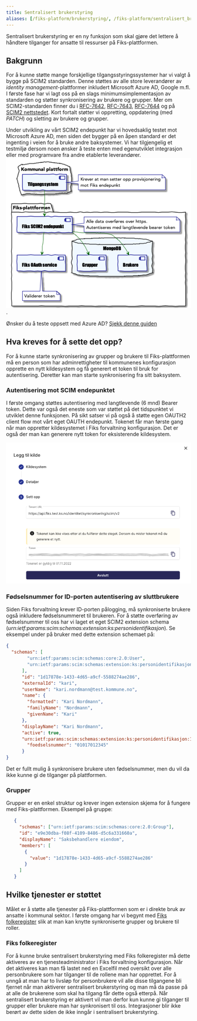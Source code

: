 ```yaml
---
title: Sentralisert brukerstyring
aliases: [/fiks-platform/brukerstyring/, /fiks-platform/sentralisert_brukerstyring]
--- 
```


Sentralisert brukerstyring er en ny funksjon som skal gjøre det lettere å håndtere tilganger for ansatte til ressurser på Fiks-plattformen. 

## Bakgrunn
For å kunne støtte mange forskjellige tilgangsstyringssystemer har vi valgt å bygge på SCIM2 standarden. Denne støttes av alle store leverandører av _identity management_-plattformer inkludert Microsoft Azure AD, Google m.fl. I første fase har vi lagt oss på en slags minimumsimplementasjon av standarden og støtter synkronisering av brukere og grupper. Mer om SCIM2-standarden finner du i [RFC-7642](https://tools.ietf.org/html/rfc7642), [RFC-7643](https://tools.ietf.org/html/rfc7643), [RFC-7644](https://tools.ietf.org/html/rfc7644) og på [SCIM2 nettstedet](http://www.simplecloud.info/). Kort fortalt støtter vi oppretting, oppdatering (med _PATCH_) og sletting av brukere og grupper.  

Under utvikling av vårt SCIM2 endepunkt har vi hovedsaklig testet mot Microsoft Azure AD, men siden det bygger på en åpen standard er det ingenting i veien for å bruke andre baksystemer. Vi har tilgjengelig et testmiljø dersom noen ønsker å teste enten med egenutviklet integrasjon eller med programvare fra andre etablerte leverandører.
![Systemskisse sentralisert brukerstyring](/images/sentralisert_brukerstyring_generell.png). 

Ønsker du å teste oppsett med Azure AD? [Sjekk denne guiden](azure.md)

## Hva kreves for å sette det opp?
For å kunne starte synkronisering av grupper og brukere til Fiks-plattformen må en person som har adminrettigheter til kommunenes konfigurasjon opprette en nytt kildesystem og få generert et token til bruk for autentisering. Deretter kan man starte synkronisering fra sitt baksystem.  

### Autentisering mot SCIM endepunktet
I første omgang støttes autentisering med langtlevende (6 mnd) Bearer token. Dette var også det eneste som var støttet på det tidspunktet vi utviklet denne funksjonen. På sikt satser vi på også å støtte egen OAUTH2 client flow mot vårt eget OAUTH endepunkt. Tokenet får man første gang når man oppretter kildesystemet i Fiks forvaltning konfigurasjon. Det er også der man kan generere nytt token for eksisterende kildesystem.

![Fiks forvaltning brukerstyring ny kildedialog](/images/sd_4.png)

### Fødselsnummer for ID-porten autentisering av sluttbrukere
Siden Fiks forvaltning krever ID-porten pålogging, må synkroniserte brukere også inkludere fødselsnummeret til brukeren. For å støtte overføring av fødselsnummer til oss har vi laget et eget SCIM2 extension schema (_urn:ietf:params:scim:schemas:extension:ks:personidentifikasjon_). Se eksempel under på bruker med dette extension schemaet på: 

```json
{
  "schemas": [
        "urn:ietf:params:scim:schemas:core:2.0:User",
        "urn:ietf:params:scim:schemas:extension:ks:personidentifikasjon:1.0"
      ],
      "id": "1d17878e-1433-4d65-a9cf-5588274ae286",
      "externalId": "kari",
      "userName": "kari.nordmann@test.kommune.no",
      "name": {
        "formatted": "Kari Nordmann",
        "familyName": "Nordmann",
        "givenName": "Kari"
      },
      "displayName": "Kari Nordmann",
      "active": true,
      "urn:ietf:params:scim:schemas:extension:ks:personidentifikasjon:1.0": {
        "foedselsnummer": "01017012345"
      }
}
```

Det er fullt mulig å synkronisere brukere uten fødselsnummer, men du vil da ikke kunne gi de tilganger på plattformen.

### Grupper
Grupper er en enkel struktur og krever ingen extension skjema for å fungere med Fiks-plattformen. Eksempel på gruppe:

```json
   {
     "schemas": ["urn:ietf:params:scim:schemas:core:2.0:Group"],
     "id": "e9e30dba-f08f-4109-8486-d5c6a331660a",
     "displayName": "Saksbehandlere eiendom",
     "members": [
       {
         "value": "1d17878e-1433-4d65-a9cf-5588274ae286"
       }
     ]
   }
```


## Hvilke tjenester er støttet 
Målet er å støtte alle tjenester på Fiks-plattformen som er i direkte bruk av ansatte i kommunal sektor. I første omgang har vi begynt med [Fiks folkeregister](/tjenester/folkeregister/) slik at man kan knytte synkroniserte grupper og brukere til roller.

### Fiks folkeregister
For å kunne bruke sentralisert brukerstyring med Fiks folkeregister må dette aktiveres av en tjenesteadministrator i Fiks forvaltning konfigurasjon. Når det aktiveres kan man få lastet ned en Excelfil med oversikt over alle personbrukere som har tilganger til de rollene man har opprettet. For å unngå at man har to livsløp for personbrukere vil alle disse tilgangene bli fjernet når man aktiverer sentralisert brukerstyring og man må da passe på at alle de brukerene som skal ha tilgang får dette også etterpå. Når sentralisert brukerstyring er aktivert vil man derfor kun kunne gi tilganger til grupper eller brukere man har synkronisert til oss.
Integrasjoner blir ikke berørt av dette siden de ikke inngår i sentralisert brukerstyring. 